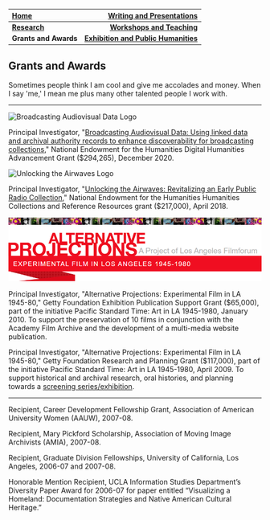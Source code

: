| **[Home](https://ssapienza.github.io/ssapienza/)**      | **[Writing and Presentations](/writing-presentations.md)** |
| :----------- | -----------: |
| **[Research](/research.md)**          | **[Workshops and Teaching](/workshops-teaching.md)**       |
|   **Grants and Awards**   | **[Exhibition and Public Humanities](/exhibition-publichumanities.md)**      |

## Grants and Awards ##

Sometimes people think I am cool and give me accolades and money. When I say 'me,' I mean me plus many other talented people I work with.

---

![Broadcasting Audiovisual Data Logo](https://mith.umd.edu/static/93f852d9965cd0d3112ac1343827976c/e2891/b-av-d-logo-2.webp)

Principal Investigator, "[Broadcasting Audiovisual Data: Using linked data and archival authority records to enhance discoverability for broadcasting collections](https://mith.umd.edu/research/broadcasting-av-data/)," National Endowment for the Humanities Digital Humanities Advancement Grant ($294,265), December 2020.

![Unlocking the Airwaves Logo](https://mith.umd.edu/static/546d9202d06dddb774053499a504b299/e2891/header_uta.webp)

Principal Investigator, "[Unlocking the Airwaves: Revitalizing an Early Public Radio Collection](https://mith.umd.edu/research/unlocking-the-airwaves/)," National Endowment for the Humanities Humanities Collections and Reference Resources grant ($217,000), April 2018.

![Alternative Projections Logo](/images/alternative-projections.PNG)

Principal Investigator, "Alternative Projections: Experimental Film in LA 1945-80," Getty Foundation Exhibition Publication Support Grant ($65,000), part of the initiative Pacific Standard Time: Art in LA 1945-1980, January 2010.  To support the preservation of 10 films in conjunction with the Academy Film Archive and the development of a multi-media website publication.

Principal Investigator, "Alternative Projections: Experimental Film in LA 1945-80," Getty Foundation Research and Planning Grant ($117,000), part of the initiative Pacific Standard Time: Art in LA 1945-1980, April 2009. To support historical and archival research, oral histories, and planning towards a [screening series/exhibition](https://www.alternativeprojections.com/screening-series/).

---

Recipient, Career Development Fellowship Grant, Association of American University Women (AAUW), 2007-08.

Recipient, Mary Pickford Scholarship, Association of Moving Image Archivists (AMIA), 2007-08.

Recipient, Graduate Division Fellowships, University of California, Los Angeles, 2006-07 and 2007-08.

Honorable Mention Recipient, UCLA Information Studies Department’s Diversity Paper Award for 2006-07 for paper entitled “Visualizing a Homeland: Documentation Strategies and Native American Cultural Heritage.”
